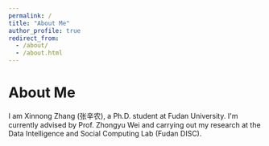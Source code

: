 ```yaml
---
permalink: /
title: "About Me"
author_profile: true
redirect_from: 
  - /about/
  - /about.html
---
```


# About Me

I am Xinnong Zhang (张辛农), a Ph.D. student at Fudan University. I'm currently advised by Prof. Zhongyu Wei and carrying out my research at the Data Intelligence and Social Computing Lab (Fudan DISC).

